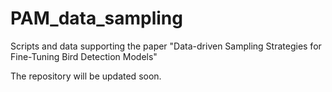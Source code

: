 # PAM_data_sampling
Scripts and data supporting the paper "Data-driven Sampling Strategies for Fine-Tuning Bird Detection Models"

The repository will be updated soon.

